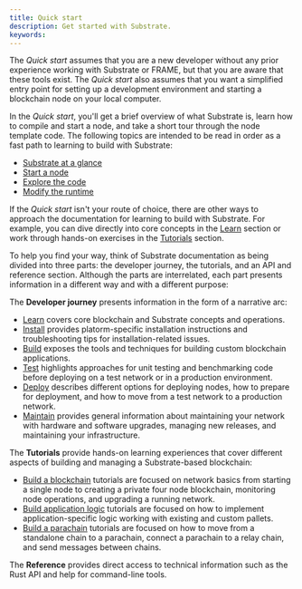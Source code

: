 ```yaml
---
title: Quick start
description: Get started with Substrate.
keywords:
---
```


The _Quick start_ assumes that you are a new developer without any prior experience working with Substrate or FRAME, but that you are aware that these tools exist.
The _Quick start_ also assumes that you want a simplified entry point for setting up a development environment and starting a blockchain node on your local computer.

In the _Quick start_, you'll get a brief overview of what Substrate is, learn how to compile and start a node, and take a short tour through the node template code.
The following topics are intended to be read in order as a fast path to learning to build with Substrate:

- [Substrate at a glance](/quick-start/substrate-at-a-glance/)
- [Start a node](/quick-start/start-a-node/)
- [Explore the code](/quick-start/explore-the-code/)
- [Modify the runtime](quick-start/modify-the-runtime/)

If the _Quick start_ isn't your route of choice, there are other ways to approach the documentation for learning to build with Substrate.
For example, you can dive directly into core concepts in the [Learn](/learn/) section or work through hands-on exercises in the [Tutorials](/tutorials/) section.

To help you find your way, think of Substrate documentation as being divided into three parts: the developer journey, the tutorials, and an API and reference section.
Although the parts are interrelated, each part presents information in a different way and with a different purpose:

The **Developer journey** presents information in the form of a narrative arc:

- [Learn](/learn/) covers core blockchain and Substrate concepts and operations.
- [Install](/iinstall/) provides platorm-specific installation instructions and troubleshooting tips for installation-related issues.
- [Build](/build/) exposes the tools and techniques for building custom blockchain applications.
- [Test](/tests/) highlights approaches for unit testing and benchmarking code before deploying on a test network or in a production environment.
- [Deploy](/deploy/) describes different options for deploying nodes, how to prepare for deployment, and how to move from a test network to a production network.
- [Maintain](/maintain/) provides general information about maintaining your network with hardware and software upgrades, managing new releases, and maintaining your infrastructure.

The **Tutorials** provide hands-on learning experiences that cover different aspects of building and managing a Substrate-based blockchain:

- [Build a blockchain](/tutorials/build-a-blockchain/) tutorials are focused on network basics from starting a single node to creating a private four node blockchain, monitoring node operations, and upgrading a running network.
- [Build application logic](/tutorials/work-with-pallets/) tutorials are focused on how to implement application-specific logic working with existing and custom pallets.
- [Build a parachain](/tutorials/connect-relay-and-parachains/) tutorials are focused on how to move from a standalone chain to a parachain, connect a parachain to a relay chain, and send messages between chains.

The **Reference** provides direct access to technical information such as the Rust API and help for command-line tools.
